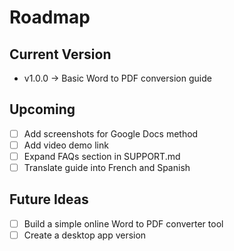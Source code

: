 # Roadmap

## Current Version
- v1.0.0 → Basic Word to PDF conversion guide

## Upcoming
- [ ] Add screenshots for Google Docs method  
- [ ] Add video demo link  
- [ ] Expand FAQs section in SUPPORT.md  
- [ ] Translate guide into French and Spanish  

## Future Ideas
- [ ] Build a simple online Word to PDF converter tool  
- [ ] Create a desktop app version  
